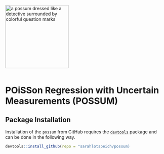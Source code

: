 <p style="display:inline-block;">
  <img src="hex.png" width="200" title="a possum dressed like a detective surrounded by colorful question marks">
  <h1>POiSSon Regression with Uncertain Measurements (POSSUM)</h1>
</p>

## Package Installation

Installation of the `possum` from GitHub requires the
[`devtools`](https://www.r-project.org/nosvn/pandoc/devtools.html)
package and can be done in the following way.

``` r
devtools::install_github(repo = "sarahlotspeich/possum)
```
